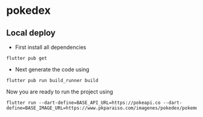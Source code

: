# pokedex


## Local deploy
- First install all dependencies
```shell
flutter pub get
```

- Next generate the code using 
```shell
flutter pub run build_runner build
```


Now you are ready to run the project using
```shell
flutter run --dart-define=BASE_API_URL=https://pokeapi.co --dart-define=BASE_IMAGE_URL=https://www.pkparaiso.com/imagenes/pokedex/pokemon/
```